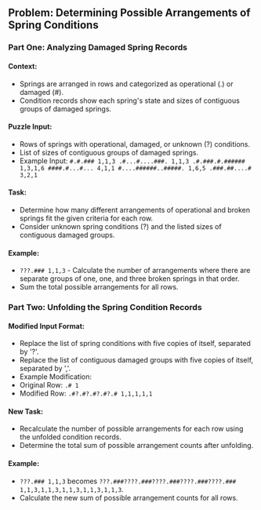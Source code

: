 ## Problem: Determining Possible Arrangements of Spring Conditions

### Part One: Analyzing Damaged Spring Records

#### Context:
- Springs are arranged in rows and categorized as operational (.) or damaged (#).
- Condition records show each spring's state and sizes of contiguous groups of damaged springs.

#### Puzzle Input:
- Rows of springs with operational, damaged, or unknown (?) conditions.
- List of sizes of contiguous groups of damaged springs.
- Example Input:
`#.#.### 1,1,3
.#...#....###. 1,1,3
.#.###.#.###### 1,3,1,6
####.#...#... 4,1,1
#....######..#####. 1,6,5
.###.##....# 3,2,1`

#### Task:
- Determine how many different arrangements of operational and broken springs fit the given criteria for each row.
- Consider unknown spring conditions (?) and the listed sizes of contiguous damaged groups.

#### Example:
- `???.### 1,1,3` - Calculate the number of arrangements where there are separate groups of one, one, and three broken springs in that order.
- Sum the total possible arrangements for all rows.

### Part Two: Unfolding the Spring Condition Records

#### Modified Input Format:
- Replace the list of spring conditions with five copies of itself, separated by '?'.
- Replace the list of contiguous damaged groups with five copies of itself, separated by ','.
- Example Modification:
- Original Row: `.# 1`
- Modified Row: `.#?.#?.#?.#?.# 1,1,1,1,1`

#### New Task:
- Recalculate the number of possible arrangements for each row using the unfolded condition records.
- Determine the total sum of possible arrangement counts after unfolding.

#### Example:
- `???.### 1,1,3` becomes `???.###????.###????.###????.###????.### 1,1,3,1,1,3,1,1,3,1,1,3,1,1,3`.
- Calculate the new sum of possible arrangement counts for all rows.
